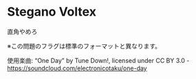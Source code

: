 # Stegano Voltex

直角やめろ

※この問題のフラグは標準のフォーマットと異なります。

使用楽曲: “One Day” by Tune Down!, licensed under CC BY 3.0 - https://soundcloud.com/electronicotaku/one-day
